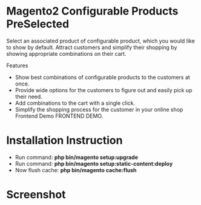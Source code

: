 
# Magento2 Configurable Products PreSelected

Select an associated product of configurable product, which you would like to show by default. Attract customers and simplify their shopping by showing appropriate combinations on their cart. 

Features
<ul>
<li>Show best combinations of configurable products to the customers at once.</li>
<li>Provide wide options for the customers to figure out and easily pick up their need.</li>
<li>Add combinations to the cart with a single click.</li>
<li>Simplify the shopping process for the customer in your online shop
 Frontend Demo FRONTEND DEMO.</li>
</ul>

# Installation Instruction

- Run command: <b>php bin/magento setup:upgrade</b>
- Run command: <b>php bin/magento setup:static-content:deploy</b>
- Now flush cache: <b>php bin/magento cache:flush</b>

# Screenshot
 
